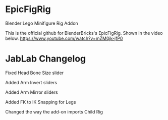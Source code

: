 # EpicFigRig
Blender Lego Minifigure Rig Addon

This is the official github for BlenderBricks's EpicFigRig. Shown in the video below. https://www.youtube.com/watch?v=mZM0jk-jfP0

# JabLab Changelog

Fixed Head Bone Size slider

Added Arm Invert sliders

Added Arm Mirror sliders

Added FK to IK Snapping for Legs

Changed the way the add-on imports Child Rig
